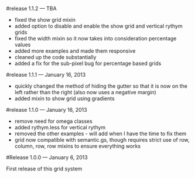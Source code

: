 #release 1.1.2 — TBA

* fixed the show grid mixin
* added option to disable and enable the show grid and vertical rythym grids
* fixed the width mixin so it now takes into consideration percentage values
* added more examples and made them responsive
* cleaned up the code substantially
* added a fix for the sub-pixel bug for percentage based grids

#release 1.1.1 — January 16, 2013

* quickly changed the method of hiding the gutter so that it is now on the left rather than the right (also now uses a negative margin)
* added mixin to show grid using gradients

#release 1.1.0 — January 16, 2013

* remove need for omega classes
* added rythym.less for vertical rythym
* removed the other examples - will add when I have the time to fix them
* grid now compatible with semantic.gs, though requires strict use of row, column, row, row mixins to ensure everything works

#Release 1.0.0 — January 6, 2013

First release of this grid system